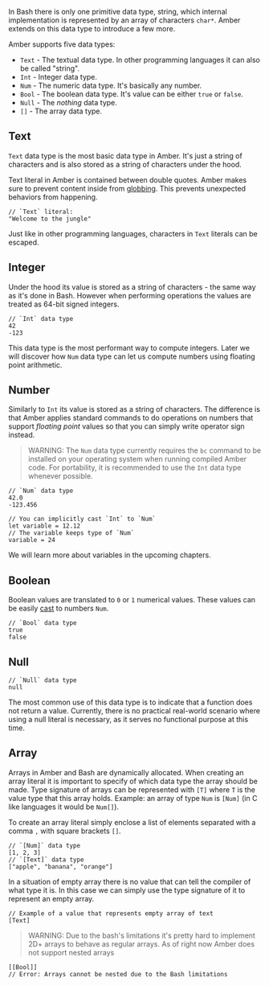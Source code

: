 In Bash there is only one primitive data type, string, which internal implementation is represented by an array of characters `char*`. Amber extends on this data type to introduce a few more.

Amber supports five data types:
- `Text` - The textual data type. In other programming languages it can also be called "string".
- `Int` - Integer data type.
- `Num` - The numeric data type. It's basically any number.
- `Bool` - The boolean data type. It's value can be either `true` or `false`.
- `Null` - The _nothing_ data type.
- `[]` - The array data type.

## Text

`Text` data type is the most basic data type in Amber. It's just a string of characters and is also stored as a string of characters under the hood.

Text literal in Amber is contained between double quotes. Amber makes sure to prevent content inside from [globbing](https://en.wikipedia.org/wiki/Glob_%28programming%29). This prevents unexpected behaviors from happening.

```ab
// `Text` literal:
"Welcome to the jungle"
```

Just like in other programming languages, characters in `Text` literals can be escaped.

## Integer

Under the hood its value is stored as a string of characters - the same way as it's done in Bash. However when performing operations the values are treated as 64-bit signed integers.

```ab
// `Int` data type
42
-123
```

This data type is the most performant way to compute integers. Later we will discover how `Num` data type can let us compute numbers using floating point arithmetic.

## Number

Similarly to `Int` its value is stored as a string of characters. The difference is that Amber applies standard commands to do operations on numbers that support _floating point_ values so that you can simply write operator sign instead.

> WARNING: The `Num` data type currently requires the `bc` command to be installed on your operating system when running compiled Amber code. For portability, it is recommended to use the `Int` data type whenever possible.

```ab
// `Num` data type
42.0
-123.456

// You can implicitly cast `Int` to `Num`
let variable = 12.12
// The variable keeps type of `Num`
variable = 24
```

We will learn more about variables in the upcoming chapters.

## Boolean

Boolean values are translated to `0` or `1` numerical values. These values can be easily [cast](/advanced_syntax/as_cast) to numbers `Num`.

```ab
// `Bool` data type
true
false
```

## Null

```ab
// `Null` data type
null
```

The most common use of this data type is to indicate that a function does not return a value. Currently, there is no practical real-world scenario where using a null literal is necessary, as it serves no functional purpose at this time.

## Array

Arrays in Amber and Bash are dynamically allocated. When creating an array literal it is important to specify of which data type the array should be made. Type signature of arrays can be represented with `[T]` where `T` is the value type that this array holds. Example: an array of type `Num` is `[Num]` (in C like languages it would be `Num[]`).

To create an array literal simply enclose a list of elements separated with a comma `,` with square brackets `[]`.

```ab
// `[Num]` data type
[1, 2, 3]
// `[Text]` data type
["apple", "banana", "orange"]
```

In a situation of empty array there is no value that can tell the compiler of what type it is. In this case we can simply use the type signature of it to represent an empty array.

```ab
// Example of a value that represents empty array of text
[Text]
```

> WARNING: Due to the bash's limitations it's pretty hard to implement 2D+ arrays to behave as regular arrays. As of right now Amber does not support nested arrays

```ab
[[Bool]]
// Error: Arrays cannot be nested due to the Bash limitations
```

